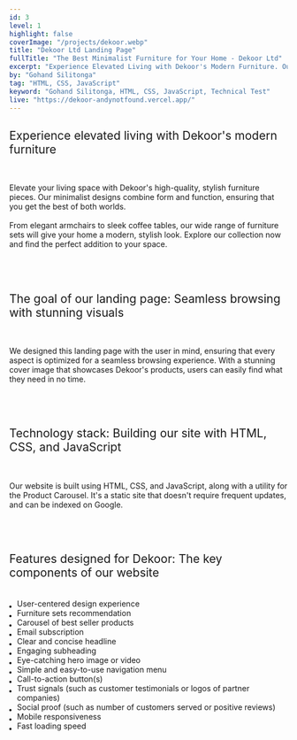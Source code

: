 ```yaml
---
id: 3
level: 1
highlight: false
coverImage: "/projects/dekoor.webp"
title: "Dekoor Ltd Landing Page"
fullTitle: "The Best Minimalist Furniture for Your Home - Dekoor Ltd"
excerpt: "Experience Elevated Living with Dekoor's Modern Furniture. Our site is built with HTML, CSS, and JS. Features: user-centric design, best-seller carousel, and more!"
by: "Gohand Silitonga"
tag: "HTML, CSS, JavaScript"
keyword: "Gohand Silitonga, HTML, CSS, JavaScript, Technical Test"
live: "https://dekoor-andynotfound.vercel.app/"
---
```


<style>
  ul {
    list-style-type: none;
    margin: 0;
    padding: 0;
  }
  
  li {
    margin: 0 0 0 1em;
    padding: 0;
    position: relative;
  }
  
  li:before {
    content: "";
    position: absolute;
    top: 0.85em;
    left: -1em;
    width: 0.3em;
    height: 0.3em;
    background-color: black;
    border-radius: 50%;
  }
</style>

<h2 style="font-weight: 400;">Experience elevated living with Dekoor's modern furniture</h2>
<br>
<p>
    Elevate your living space with Dekoor's high-quality, stylish furniture pieces. Our minimalist designs combine form and function, ensuring that you get the best of both worlds.
    <br><br>
    From elegant armchairs to sleek coffee tables, our wide range of furniture sets will give your home a modern, stylish look. Explore our collection now and find the perfect addition to your space.
</p>
<br>

<br>
<h2 style="font-weight: 400;">The goal of our landing page: Seamless browsing with stunning visuals</h2>
<br>
<p>
  We designed this landing page with the user in mind, ensuring that every aspect is optimized for a seamless browsing experience. With a stunning cover image that showcases Dekoor's products, users can easily find what they need in no time.
</p>
<br>

<br>
<h2 style="font-weight: 400;">Technology stack: Building our site with HTML, CSS, and JavaScript</h2>
<br>
<p>
  Our website is built using HTML, CSS, and JavaScript, along with a utility for the Product Carousel. It's a static site that doesn't require frequent updates, and can be indexed on Google.
</p>
<br>

<br>
<h2 style="font-weight: 400;">Features designed for Dekoor: The key components of our website</h2>
<br>
<ul>
    <li>User-centered design experience</li>
    <li>Furniture sets recommendation</li>
    <li>Carousel of best seller products</li>
    <li>Email subscription</li>
    <li>Clear and concise headline</li>
    <li>Engaging subheading</li>
    <li>Eye-catching hero image or video</li>
    <li>Simple and easy-to-use navigation menu</li>
    <li>Call-to-action button(s)</li>
    <li>Trust signals (such as customer testimonials or logos of partner companies)</li>
    <li>Social proof (such as number of customers served or positive reviews)</li>
    <li>Mobile responsiveness</li>
    <li>Fast loading speed</li>
</ul>
